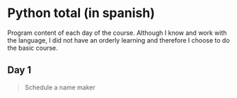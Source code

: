 # Python total (in spanish)
Program content of each day of the course. 
Although I know and work with the language, I did not have an orderly learning and therefore I choose to do the basic course.

## Day 1
> Schedule a name maker